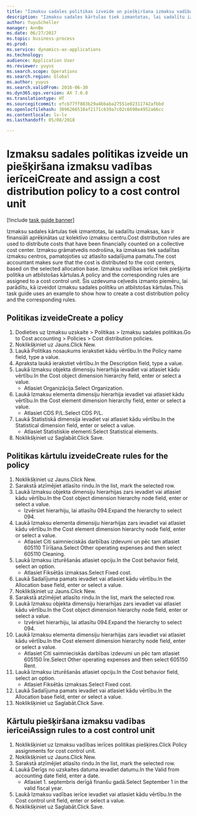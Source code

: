 ```yaml
--- 
title: "Izmaksu sadales politikas izveide un piešķiršana izmaksu vadības ierīcei"
description: "Izmaksu sadales kārtulas tiek izmantotas, lai sadalītu izmaksas, kas ir finansiāli aprēķinātas uz kolektīvo izmaksu centru."
author: YuyuScheller
manager: AnnBe
ms.date: 06/27/2017
ms.topic: business-process
ms.prod: 
ms.service: dynamics-ax-applications
ms.technology: 
audience: Application User
ms.reviewer: yuyus
ms.search.scope: Operations
ms.search.region: Global
ms.author: yuyus
ms.search.validFrom: 2016-06-30
ms.dyn365.ops.version: AX 7.0.0
ms.translationtype: HT
ms.sourcegitcommit: efcb77ff883b29a4bbaba27551e02311742afbbd
ms.openlocfilehash: 3096266510af2171c639a7c02c6698e4952a66cc
ms.contentlocale: lv-lv
ms.lasthandoff: 05/08/2018

---
```

# <a name="create-and-assign-a-cost-distribution-policy-to-a-cost-control-unit"></a><span data-ttu-id="6d15e-103">Izmaksu sadales politikas izveide un piešķiršana izmaksu vadības ierīcei</span><span class="sxs-lookup"><span data-stu-id="6d15e-103">Create and assign a cost distribution policy to a cost control unit</span></span>

[!include [task guide banner](../../includes/task-guide-banner.md)]

<span data-ttu-id="6d15e-104">Izmaksu sadales kārtulas tiek izmantotas, lai sadalītu izmaksas, kas ir finansiāli aprēķinātas uz kolektīvo izmaksu centru.</span><span class="sxs-lookup"><span data-stu-id="6d15e-104">Cost distribution rules are used to distribute costs that have been financially counted on a collective cost center.</span></span> <span data-ttu-id="6d15e-105">Izmaksu grāmatvedis nodrošina, ka izmaksas tiek sadalītas izmaksu centros, pamatojoties uz atlasīto sadalījuma pamatu.</span><span class="sxs-lookup"><span data-stu-id="6d15e-105">The cost accountant makes sure that the cost is distributed to the cost centers, based on the selected allocation base.</span></span> <span data-ttu-id="6d15e-106">Izmaksu vadības ierīcei tiek piešķirta politika un atbilstošas kārtulas.</span><span class="sxs-lookup"><span data-stu-id="6d15e-106">A policy and the corresponding rules are assigned to a cost control unit.</span></span> <span data-ttu-id="6d15e-107">Šis uzdevuma ceļvedis izmanto piemēru, lai parādītu, kā izveidot izmaksu sadales politiku un atbilstošas kārtulas.</span><span class="sxs-lookup"><span data-stu-id="6d15e-107">This task guide uses an example to show how to create a cost distribution policy and the corresponding rules.</span></span>


## <a name="create-a-policy"></a><span data-ttu-id="6d15e-108">Politikas izveide</span><span class="sxs-lookup"><span data-stu-id="6d15e-108">Create a policy</span></span>
1. <span data-ttu-id="6d15e-109">Dodieties uz Izmaksu uzskaite > Politikas > Izmaksu sadales politikas.</span><span class="sxs-lookup"><span data-stu-id="6d15e-109">Go to Cost accounting > Policies > Cost distribution policies.</span></span>
2. <span data-ttu-id="6d15e-110">Noklikšķiniet uz Jauns.</span><span class="sxs-lookup"><span data-stu-id="6d15e-110">Click New.</span></span>
3. <span data-ttu-id="6d15e-111">Laukā Politikas nosaukums ierakstiet kādu vērtību.</span><span class="sxs-lookup"><span data-stu-id="6d15e-111">In the Policy name field, type a value.</span></span>
4. <span data-ttu-id="6d15e-112">Apraksta laukā ierakstiet vērtību.</span><span class="sxs-lookup"><span data-stu-id="6d15e-112">In the Description field, type a value.</span></span>
5. <span data-ttu-id="6d15e-113">Laukā Izmaksu objekta dimensiju hierarhija ievadiet vai atlasiet kādu vērtību.</span><span class="sxs-lookup"><span data-stu-id="6d15e-113">In the Cost object dimension hierarchy field, enter or select a value.</span></span>
    * <span data-ttu-id="6d15e-114">Atlasiet Organizācija.</span><span class="sxs-lookup"><span data-stu-id="6d15e-114">Select Organization.</span></span>  
6. <span data-ttu-id="6d15e-115">Laukā Izmaksu elementa dimensiju hierarhija ievadiet vai atlasiet kādu vērtību.</span><span class="sxs-lookup"><span data-stu-id="6d15e-115">In the Cost element dimension hierarchy field, enter or select a value.</span></span>
    * <span data-ttu-id="6d15e-116">Atlasiet CDS P/L.</span><span class="sxs-lookup"><span data-stu-id="6d15e-116">Select CDS P/L.</span></span>  
7. <span data-ttu-id="6d15e-117">Laukā Statistiskā dimensija ievadiet vai atlasiet kādu vērtību.</span><span class="sxs-lookup"><span data-stu-id="6d15e-117">In the Statistical dimension field, enter or select a value.</span></span>
    * <span data-ttu-id="6d15e-118">Atlasiet Statistiskie elementi.</span><span class="sxs-lookup"><span data-stu-id="6d15e-118">Select Statistical elements.</span></span>  
8. <span data-ttu-id="6d15e-119">Noklikšķiniet uz Saglabāt.</span><span class="sxs-lookup"><span data-stu-id="6d15e-119">Click Save.</span></span>

## <a name="create-rules-for-the-policy"></a><span data-ttu-id="6d15e-120">Politikas kārtulu izveide</span><span class="sxs-lookup"><span data-stu-id="6d15e-120">Create rules for the policy</span></span>
1. <span data-ttu-id="6d15e-121">Noklikšķiniet uz Jauns.</span><span class="sxs-lookup"><span data-stu-id="6d15e-121">Click New.</span></span>
2. <span data-ttu-id="6d15e-122">Sarakstā atzīmējiet atlasīto rindu.</span><span class="sxs-lookup"><span data-stu-id="6d15e-122">In the list, mark the selected row.</span></span>
3. <span data-ttu-id="6d15e-123">Laukā Izmaksu objekta dimensiju hierarhijas zars ievadiet vai atlasiet kādu vērtību.</span><span class="sxs-lookup"><span data-stu-id="6d15e-123">In the Cost object dimension hierarchy node field, enter or select a value.</span></span>
    * <span data-ttu-id="6d15e-124">Izvērsiet hierarhiju, lai atlasītu 094.</span><span class="sxs-lookup"><span data-stu-id="6d15e-124">Expand the hierarchy to select 094.</span></span>  
4. <span data-ttu-id="6d15e-125">Laukā Izmaksu elementa dimensiju hierarhijas zars ievadiet vai atlasiet kādu vērtību.</span><span class="sxs-lookup"><span data-stu-id="6d15e-125">In the Cost element dimension hierarchy node field, enter or select a value.</span></span>
    * <span data-ttu-id="6d15e-126">Atlasiet Citi saimnieciskās darbības izdevumi un pēc tam atlasiet 605110 Tīrīšana.</span><span class="sxs-lookup"><span data-stu-id="6d15e-126">Select Other operating expenses and then select 605110 Cleaning.</span></span>  
5. <span data-ttu-id="6d15e-127">Laukā Izmaksu izturēšanās atlasiet opciju.</span><span class="sxs-lookup"><span data-stu-id="6d15e-127">In the Cost behavior field, select an option.</span></span>
    * <span data-ttu-id="6d15e-128">Atlasiet Fiksētās izmaksas.</span><span class="sxs-lookup"><span data-stu-id="6d15e-128">Select Fixed cost.</span></span>  
6. <span data-ttu-id="6d15e-129">Laukā Sadalījuma pamats ievadiet vai atlasiet kādu vērtību.</span><span class="sxs-lookup"><span data-stu-id="6d15e-129">In the Allocation base field, enter or select a value.</span></span>
7. <span data-ttu-id="6d15e-130">Noklikšķiniet uz Jauns.</span><span class="sxs-lookup"><span data-stu-id="6d15e-130">Click New.</span></span>
8. <span data-ttu-id="6d15e-131">Sarakstā atzīmējiet atlasīto rindu.</span><span class="sxs-lookup"><span data-stu-id="6d15e-131">In the list, mark the selected row.</span></span>
9. <span data-ttu-id="6d15e-132">Laukā Izmaksu objekta dimensiju hierarhijas zars ievadiet vai atlasiet kādu vērtību.</span><span class="sxs-lookup"><span data-stu-id="6d15e-132">In the Cost object dimension hierarchy node field, enter or select a value.</span></span>
    * <span data-ttu-id="6d15e-133">Izvērsiet hierarhiju, lai atlasītu 094.</span><span class="sxs-lookup"><span data-stu-id="6d15e-133">Expand the hierarchy to select 094.</span></span>  
10. <span data-ttu-id="6d15e-134">Laukā Izmaksu elementa dimensiju hierarhijas zars ievadiet vai atlasiet kādu vērtību.</span><span class="sxs-lookup"><span data-stu-id="6d15e-134">In the Cost element dimension hierarchy node field, enter or select a value.</span></span>
    * <span data-ttu-id="6d15e-135">Atlasiet Citi saimnieciskās darbības izdevumi un pēc tam atlasiet 605150 Īre.</span><span class="sxs-lookup"><span data-stu-id="6d15e-135">Select Other operating expenses and then select 605150 Rent.</span></span>  
11. <span data-ttu-id="6d15e-136">Laukā Izmaksu izturēšanās atlasiet opciju.</span><span class="sxs-lookup"><span data-stu-id="6d15e-136">In the Cost behavior field, select an option.</span></span>
    * <span data-ttu-id="6d15e-137">Atlasiet Fiksētās izmaksas.</span><span class="sxs-lookup"><span data-stu-id="6d15e-137">Select Fixed cost.</span></span>  
12. <span data-ttu-id="6d15e-138">Laukā Sadalījuma pamats ievadiet vai atlasiet kādu vērtību.</span><span class="sxs-lookup"><span data-stu-id="6d15e-138">In the Allocation base field, enter or select a value.</span></span>
13. <span data-ttu-id="6d15e-139">Noklikšķiniet uz Saglabāt.</span><span class="sxs-lookup"><span data-stu-id="6d15e-139">Click Save.</span></span>

## <a name="assign-rules-to-a-cost-control-unit"></a><span data-ttu-id="6d15e-140">Kārtulu piešķiršana izmaksu vadības ierīcei</span><span class="sxs-lookup"><span data-stu-id="6d15e-140">Assign rules to a cost control unit</span></span>
1. <span data-ttu-id="6d15e-141">Noklikšķiniet uz Izmaksu vadības ierīces politikas piešķires.</span><span class="sxs-lookup"><span data-stu-id="6d15e-141">Click Policy assignments for cost control unit.</span></span>
2. <span data-ttu-id="6d15e-142">Noklikšķiniet uz Jauns.</span><span class="sxs-lookup"><span data-stu-id="6d15e-142">Click New.</span></span>
3. <span data-ttu-id="6d15e-143">Sarakstā atzīmējiet atlasīto rindu.</span><span class="sxs-lookup"><span data-stu-id="6d15e-143">In the list, mark the selected row.</span></span>
4. <span data-ttu-id="6d15e-144">Laukā Derīgs no uzskaites datuma ievadiet datumu.</span><span class="sxs-lookup"><span data-stu-id="6d15e-144">In the Valid from accounting date field, enter a date.</span></span>
    * <span data-ttu-id="6d15e-145">Atlasiet 1. septembris derīgā finanšu gadā.</span><span class="sxs-lookup"><span data-stu-id="6d15e-145">Select September 1 in the valid fiscal year.</span></span>  
5. <span data-ttu-id="6d15e-146">Laukā Izmaksu vadības ierīce ievadiet vai atlasiet kādu vērtību.</span><span class="sxs-lookup"><span data-stu-id="6d15e-146">In the Cost control unit field, enter or select a value.</span></span>
6. <span data-ttu-id="6d15e-147">Noklikšķiniet uz Saglabāt.</span><span class="sxs-lookup"><span data-stu-id="6d15e-147">Click Save.</span></span>


